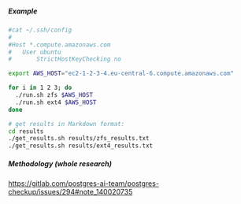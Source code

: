##### Example

```bash
#cat ~/.ssh/config
#
#Host *.compute.amazonaws.com
#	User ubuntu
#       StrictHostKeyChecking no

export AWS_HOST="ec2-1-2-3-4.eu-central-6.compute.amazonaws.com"

for i in 1 2 3; do
  ./run.sh zfs $AWS_HOST
  ./run.sh ext4 $AWS_HOST
done

# get results in Markdown format:
cd results
./get_results.sh results/zfs_results.txt
./get_results.sh results/ext4_results.txt
```

##### Methodology (whole research)

https://gitlab.com/postgres-ai-team/postgres-checkup/issues/294#note_140020735

